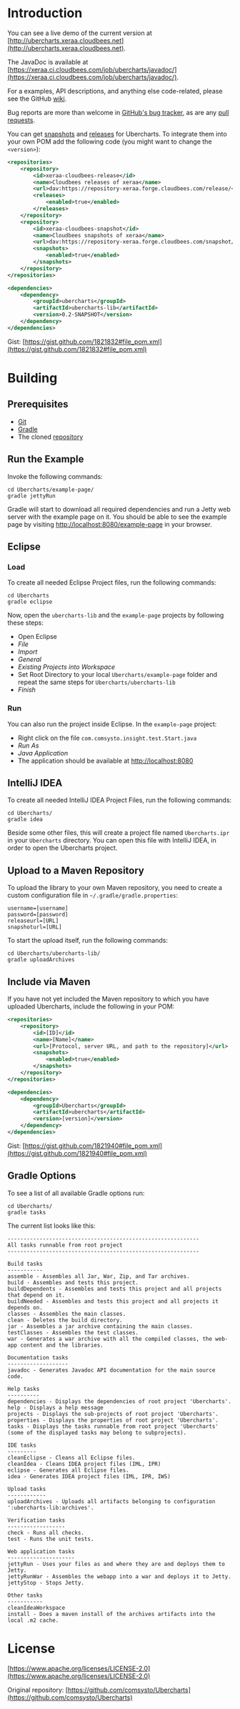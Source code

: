 # Introduction

You can see a live demo of the current version at [http://ubercharts.xeraa.cloudbees.net](http://ubercharts.xeraa.cloudbees.net).

The JavaDoc is available at [https://xeraa.ci.cloudbees.com/job/ubercharts/javadoc/](https://xeraa.ci.cloudbees.com/job/ubercharts/javadoc/).

For a examples, API descriptions, and anything else code-related, please see the GitHub [wiki](https://github.com/xeraa/Ubercharts/wiki).

Bug reports are more than welcome in [GitHub's bug tracker](https://github.com/xeraa/Ubercharts/issues), as are any [pull requests](https://github.com/xeraa/Ubercharts/pulls).

You can get [snapshots](https://repository-xeraa.forge.cloudbees.com/snapshot/) and [releases](https://repository-xeraa.forge.cloudbees.com/release/) for Ubercharts. To integrate them into your own POM add the following code (you might want to change the ``<version>``):

```xml
<repositories>
    <repository>
        <id>xeraa-cloudbees-release</id>
        <name>Cloudbees releases of xeraa</name>
        <url>dav:https://repository-xeraa.forge.cloudbees.com/release/</url>
        <releases>
            <enabled>true</enabled>
        </releases>
    </repository>
    <repository>
        <id>xeraa-cloudbees-snapshot</id>
        <name>Cloudbees snapshots of xeraa</name>
        <url>dav:https://repository-xeraa.forge.cloudbees.com/snapshot/</url>
        <snapshots>
            <enabled>true</enabled>
        </snapshots>
    </repository>
</repositories>

<dependencies>
    <dependency>
        <groupId>ubercharts</groupId>
        <artifactId>ubercharts-lib</artifactId>
        <version>0.2-SNAPSHOT</version>
    </dependency>
</dependencies>
```

Gist: [https://gist.github.com/1821832#file_pom.xml](https://gist.github.com/1821832#file_pom.xml)



# Building

## Prerequisites

* [Git](http://git-scm.com)
* [Gradle](http://gradle.org)
* The cloned [repository](https://github.com/xeraa/Ubercharts.git)



## Run the Example

Invoke the following commands:

    cd Ubercharts/example-page/
    gradle jettyRun

Gradle will start to download all required dependencies and run a Jetty web server with the example page on it. You should be able to see the example page by visiting [http://localhost:8080/example-page](http://localhost:8080/example-page) in your browser.



## Eclipse

### Load

To create all needed Eclipse Project files, run the following commands:

    cd Ubercharts
    gradle eclipse

Now, open the ``ubercharts-lib`` and the ``example-page`` projects by following these steps:

* Open Eclipse
* *File*
* *Import*
* *General*
* *Existing Projects into Workspace*
* Set Root Directory to your local ``Ubercharts/example-page`` folder and repeat the same steps for ``Ubercharts/ubercharts-lib``
* *Finish*



### Run

You can also run the project inside Eclipse. In the ``example-page`` project:

* Right click on the file ``com.comsysto.insight.test.Start.java``
* *Run As*
* *Java Application*
* The application should be available at [http://localhost:8080](http://localhost:8080)



## IntelliJ IDEA

To create all needed IntelliJ IDEA Project Files, run the following commands:

    cd Ubercharts/
    gradle idea

Beside some other files, this will create a project file named ``Ubercharts.ipr`` in your ``Ubercharts`` directory. You can open this file with IntelliJ IDEA, in order to open the Ubercharts project.



## Upload to a Maven Repository

To upload the library to your own Maven repository, you need to create a custom configuration file in ``~/.gradle/gradle.properties``:

	username=[username]
	password=[password]
    releaseurl=[URL]
    snapshoturl=[URL]

To start the upload itself, run the following commands:

    cd Ubercharts/ubercharts-lib/
    gradle uploadArchives



## Include via Maven

If you have not yet included the Maven repository to which you have uploaded Ubercharts, include the following in your POM:

```xml
<repositories>
    <repository>
        <id>[ID]</id>
        <name>[Name]</name>
        <url>[Protocol, server URL, and path to the repository]</url>
        <snapshots>
            <enabled>true</enabled>
        </snapshots>
    </repository>
</repositories>

<dependencies>
    <dependency>
        <groupId>Ubercharts</groupId>
        <artifactId>ubercharts</artifactId>
        <version>[version]</version>
    </dependency>
</dependencies>
```

Gist: [https://gist.github.com/1821940#file_pom.xml](https://gist.github.com/1821940#file_pom.xml)



## Gradle Options

To see a list of all available Gradle options run:

    cd Ubercharts/
    gradle tasks

The current list looks like this:

```shell
------------------------------------------------------------
All tasks runnable from root project
------------------------------------------------------------

Build tasks
-----------
assemble - Assembles all Jar, War, Zip, and Tar archives.
build - Assembles and tests this project.
buildDependents - Assembles and tests this project and all projects that depend on it.
buildNeeded - Assembles and tests this project and all projects it depends on.
classes - Assembles the main classes.
clean - Deletes the build directory.
jar - Assembles a jar archive containing the main classes.
testClasses - Assembles the test classes.
war - Generates a war archive with all the compiled classes, the web-app content and the libraries.

Documentation tasks
-------------------
javadoc - Generates Javadoc API documentation for the main source code.

Help tasks
----------
dependencies - Displays the dependencies of root project 'Ubercharts'.
help - Displays a help message
projects - Displays the sub-projects of root project 'Ubercharts'.
properties - Displays the properties of root project 'Ubercharts'.
tasks - Displays the tasks runnable from root project 'Ubercharts' (some of the displayed tasks may belong to subprojects).

IDE tasks
---------
cleanEclipse - Cleans all Eclipse files.
cleanIdea - Cleans IDEA project files (IML, IPR)
eclipse - Generates all Eclipse files.
idea - Generates IDEA project files (IML, IPR, IWS)

Upload tasks
------------
uploadArchives - Uploads all artifacts belonging to configuration ':ubercharts-lib:archives'.

Verification tasks
------------------
check - Runs all checks.
test - Runs the unit tests.

Web application tasks
---------------------
jettyRun - Uses your files as and where they are and deploys them to Jetty.
jettyRunWar - Assembles the webapp into a war and deploys it to Jetty.
jettyStop - Stops Jetty.

Other tasks
-----------
cleanIdeaWorkspace
install - Does a maven install of the archives artifacts into the local .m2 cache.
```



# License

[https://www.apache.org/licenses/LICENSE-2.0](https://www.apache.org/licenses/LICENSE-2.0)

Original repository: [https://github.com/comsysto/Ubercharts](https://github.com/comsysto/Ubercharts)
